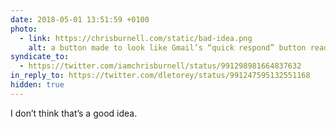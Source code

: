 ```yaml
---
date: 2018-05-01 13:51:59 +0100
photo:
  - link: https://chrisburnell.com/static/bad-idea.png
    alt: a button made to look like Gmail’s “quick respond” button reading “I don’t think that’s a good idea.”
syndicate_to:
  - https://twitter.com/iamchrisburnell/status/991298981664837632
in_reply_to: https://twitter.com/dletorey/status/991247595132551168
hidden: true
---
```


I don’t think that’s a good idea.
